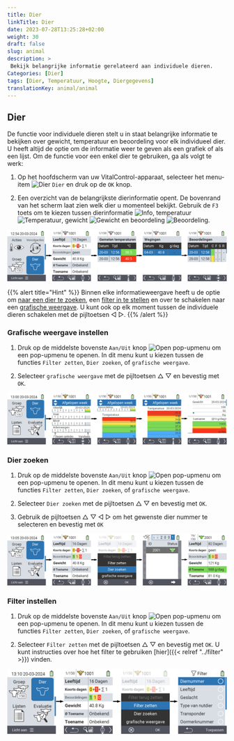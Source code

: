 ```yaml
---
title: Dier
linkTitle: Dier
date: 2023-07-28T13:25:28+02:00
weight: 30
draft: false
slug: animal
description: >
 Bekijk belangrijke informatie gerelateerd aan individuele dieren.
Categories: [Dier]
tags: [Dier, Temperatuur, Hoogte, Diergegevens]
translationKey: animal/animal
---
```

## Dier

De functie voor individuele dieren stelt u in staat belangrijke informatie te bekijken over gewicht, temperatuur en beoordeling voor elk individueel dier. U heeft altijd de optie om de informatie weer te geven als een grafiek of als een lijst. Om de functie voor een enkel dier te gebruiken, ga als volgt te werk:

1. Op het hoofdscherm van uw VitalControl-apparaat, selecteer het menu-item <img src="/icons/main/animal.svg" width="35" align="bottom" alt="Dier" /> `Dier` en druk op de `OK` knop.

2. Een overzicht van de belangrijkste dierinformatie opent. De bovenrand van het scherm laat zien welk dier u momenteel bekijkt. Gebruik de `F3` toets om te kiezen tussen dierinformatie <img src="/icons/footer/info.svg" width="20" align="bottom" alt="Info" />, temperatuur <img src="/icons/actions/temperature.svg" width="10" align="bottom" alt="Temperatuur" />, gewicht  <img src="/icons/actions/weight.svg" width="20" align="bottom" alt="Gewicht" /> en beoordeling <img src="/icons/actions/rating.svg" width="25" align="bottom" alt="Beoordeling" />.

 ![VitalControl: Menu Dier](images/list.png "Weergeven als een lijst")

{{% alert title="Hint"  %}}
Binnen elke informatieweergave heeft u de optie om [naar een dier te zoeken](#dier-zoeken), een [filter in te stellen](#filter-instellen) en over te schakelen naar een [grafische weergave](#grafische-weergave-instellen).
U kunt ook op elk moment tussen de individuele dieren schakelen met de pijltoetsen ◁ ▷.
{{% /alert %}}

### Grafische weergave instellen

1. Druk op de middelste bovenste `Aan/Uit` knop <img src="/icons/footer/search_chart.svg" width="40" align="bottom" alt="Open pop-upmenu" /> om een pop-upmenu te openen. In dit menu kunt u kiezen tussen de functies `Filter zetten`, `Dier zoeken`, of `grafische weergave`.

2. Selecteer `grafische weergave` met de pijltoetsen △ ▽ en bevestig met `OK`.

 ![VitalControl: Menu Animal](images/graphic.png "Voorstelling als een grafiek")

### Dier zoeken

1. Druk op de middelste bovenste `Aan/Uit` knop <img src="/icons/footer/search_chart.svg" width="40" align="bottom" alt="Open pop-upmenu" /> om een pop-upmenu te openen. In dit menu kunt u kiezen tussen de functies `Filter zetten`, `Dier zoeken`, of `grafische weergave`.

2. Selecteer `Dier zoeken` met de pijltoetsen △ ▽ en bevestig met `OK`.

3. Gebruik de pijltoetsen △ ▽ ◁ ▷ om het gewenste dier nummer te selecteren en bevestig met `OK`

 ![VitalControl: Menu Animal](images/search.png "Dier zoeken")

### Filter instellen

1. Druk op de middelste bovenste `Aan/Uit` knop <img src="/icons/footer/search_chart.svg" width="40" align="bottom" alt="Open pop-upmenu" /> om een pop-upmenu te openen. In dit menu kunt u kiezen tussen de functies `Filter zetten`, `Dier zoeken`, of `grafische weergave`.

2. Selecteer `Filter zetten` met de pijltoetsen △ ▽ en bevestig met `OK`.
U kunt instructies over hoe het filter te gebruiken [hier]({{< relref "../filter" >}}) vinden.

 ![VitalControl: Menu Animal](images/filter.png "Filter instellen")
